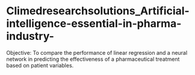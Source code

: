 # Climedresearchsolutions_Artificial-intelligence-essential-in-pharma-industry-
Objective: To compare the performance of linear regression and a neural network in predicting the effectiveness of a pharmaceutical treatment based on patient variables.
